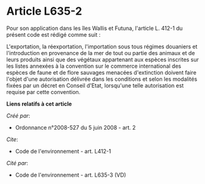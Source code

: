 # Article L635-2

Pour son application dans les îles Wallis et Futuna, l'article L. 412-1 du présent code est rédigé comme suit : 

L'exportation, la réexportation, l'importation sous tous régimes douaniers et l'introduction en provenance de la mer de tout
ou partie des animaux et de leurs produits ainsi que des végétaux appartenant aux espèces inscrites sur les listes annexées à
la convention sur le commerce international des espèces de faune et de flore sauvages menacées d'extinction doivent faire
l'objet d'une autorisation délivrée dans les conditions et selon les modalités fixées par un décret en Conseil d'Etat,
lorsqu'une telle autorisation est requise par cette convention.

**Liens relatifs à cet article**

_Créé par_:

  - Ordonnance n°2008-527 du 5 juin 2008 - art. 2

_Cite_:

  - Code de l'environnement - art. L412-1

_Cité par_:

  - Code de l'environnement - art. L635-3 (VD)
